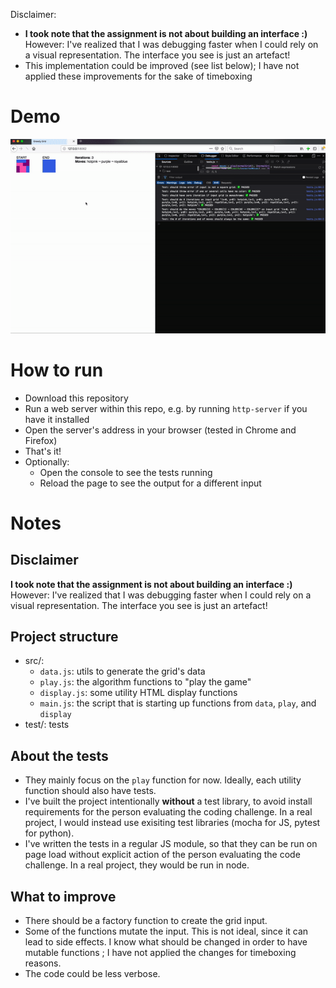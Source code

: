 Disclaimer:

- **I took note that the assignment is not about building an interface :)**
  However: I've realized that I was debugging faster when I could rely on a visual representation. The interface you see is just an artefact!
- This implementation could be improved (see list below); I have not applied these improvements for the sake of timeboxing

# Demo

<p align="center">
<img width="520" src="https://raw.githubusercontent.com/maudnals/greedy-grid/master/doc/demo.gif">  
</p>

# How to run

- Download this repository
- Run a web server within this repo, e.g. by running `http-server` if you have it installed
- Open the server's address in your browser (tested in Chrome and Firefox)
- That's it!
- Optionally:
  - Open the console to see the tests running
  - Reload the page to see the output for a different input

# Notes

## Disclaimer

**I took note that the assignment is not about building an interface :)**
However: I've realized that I was debugging faster when I could rely on a visual representation. The interface you see is just an artefact!

## Project structure

- src/:
  - `data.js`: utils to generate the grid's data
  - `play.js`: the algorithm functions to "play the game"
  - `display.js`: some utility HTML display functions
  - `main.js`: the script that is starting up functions from `data`, `play`, and `display`
- test/: tests

## About the tests

- They mainly focus on the `play` function for now. Ideally, each utility function should also have tests.
- I've built the project intentionally **without** a test library, to avoid install requirements for the person evaluating the coding challenge. In a real project, I would instead use exisiting test libraries (mocha for JS, pytest for python).
- I've written the tests in a regular JS module, so that they can be run on page load without explicit action of the person evaluating the code challenge. In a real project, they would be run in node.

## What to improve

- There should be a factory function to create the grid input.
- Some of the functions mutate the input. This is not ideal, since it can lead to side effects. I know what should be changed in order to have mutable functions ; I have not applied the changes for timeboxing reasons.
- The code could be less verbose.
